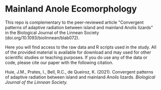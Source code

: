 # Mainland Anole Ecomorphology
This repo is complementary to the peer-reviewed article "Convergent patterns of adaptive 
radiation between island and mainland Anolis lizards" in the Biological Journal of the Linnean Society (doi.org/10.1093/biolinnean/blab072).

Here you will find access to the raw data and R scripts used in the study. All of the provided material is available for download and may used for other scientific studies or teaching purposes. 
If you do use any of the data or code, please cite our paper with the following citation.

Huie, J.M., Prates, I., Bell, R.C., de Queiroz, K. (2021). Convergent patterns of adaptive radiation between island and mainland <i>Anolis</i> lizards. <i>Biological Journal of the Linnean Society.
